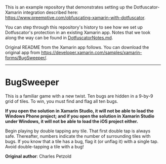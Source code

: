 This is an example repository that demonstrates setting up the Dotfuscator-Xamarin integration
described here: <https://www.preemptive.com/obfuscating-xamarin-with-dotfuscator>.

You can step through this repository's history to see how we set up Dotfuscator's protection
in an existing Xamarin app. Notes that we took along the way can be found in [DotfuscatorNotes.md](DotfuscatorNotes.md).

Original README from the Xamarin app follows.
You can download the original app from <https://developer.xamarin.com/samples/xamarin-forms/BugSweeper/>.

----------------------------------

BugSweeper
======

This is a familiar game with a new twist. Ten bugs are hidden in a 9-by-9 grid of tiles.
To win, you must find and flag all ten bugs.

**If you open the solution in Xamarin Studio, it will not be able to load the Windows Phone project;
and if you open the solution in Xamarin Studio under Windows, it will not be able to load the iOS project either.**

Begin playing by double tapping any tile. That first double tap is always safe.
Thereafter, numbers indicate the number of surrounding tiles with bugs. 
If you know that a tile has a bug, flag it (or unflag it) with a single tap.
Avoid double-tapping a tile with a bug!

**Original author**: Charles Petzold